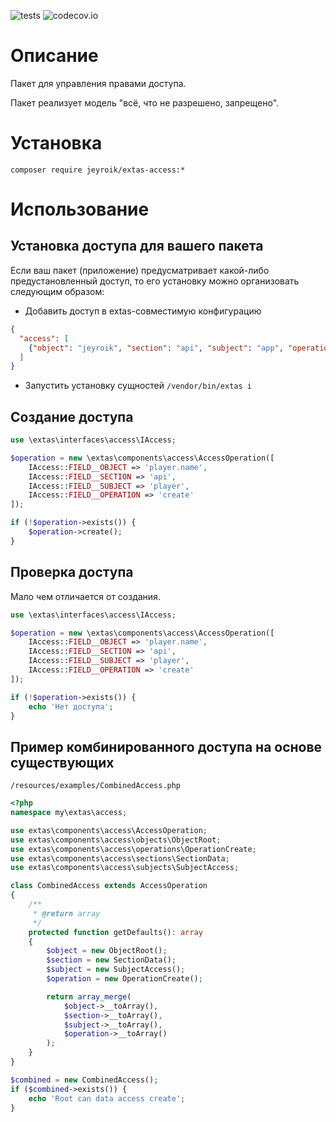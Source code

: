 ![tests](https://github.com/jeyroik/extas-access/workflows/PHP%20Composer/badge.svg?branch=master&event=push)
![codecov.io](https://codecov.io/gh/jeyroik/extas-access/coverage.svg?branch=master)

# Описание

Пакет для управления правами доступа.

Пакет реализует модель "всё, что не разрешено, запрещено".

# Установка

`composer require jeyroik/extas-access:*`

# Использование

## Установка доступа для вашего пакета

Если ваш пакет (приложение) предусматривает какой-либо предустановленный доступ, то его установку можно организовать следующим образом:

- Добавить доступ в extas-совместимую конфигурацию
```json
{
  "access": [
    {"object": "jeyroik", "section": "api", "subject": "app", "operation": "delete"}
  ]
}
```
- Запустить установку сущностей `/vendor/bin/extas i`

## Создание доступа

```php
use \extas\interfaces\access\IAccess;

$operation = new \extas\components\access\AccessOperation([
    IAccess::FIELD__OBJECT => 'player.name',
    IAccess::FIELD__SECTION => 'api',
    IAccess::FIELD__SUBJECT => 'player',
    IAccess::FIELD__OPERATION => 'create'
]);

if (!$operation->exists()) {
    $operation->create();
}
```

## Проверка доступа

Мало чем отличается от создания.

```php
use \extas\interfaces\access\IAccess;

$operation = new \extas\components\access\AccessOperation([
    IAccess::FIELD__OBJECT => 'player.name',
    IAccess::FIELD__SECTION => 'api',
    IAccess::FIELD__SUBJECT => 'player',
    IAccess::FIELD__OPERATION => 'create'
]);

if (!$operation->exists()) {
    echo 'Нет доступа';
}
```

## Пример комбинированного доступа на основе существующих

`/resources/examples/CombinedAccess.php`

```php
<?php
namespace my\extas\access;

use extas\components\access\AccessOperation;
use extas\components\access\objects\ObjectRoot;
use extas\components\access\operations\OperationCreate;
use extas\components\access\sections\SectionData;
use extas\components\access\subjects\SubjectAccess;

class CombinedAccess extends AccessOperation
{
    /**
     * @return array
     */
    protected function getDefaults(): array
    {
        $object = new ObjectRoot();
        $section = new SectionData();
        $subject = new SubjectAccess();
        $operation = new OperationCreate();

        return array_merge(
            $object->__toArray(),
            $section->__toArray(),
            $subject->__toArray(),
            $operation->__toArray()
        );
    }
}

$combined = new CombinedAccess();
if ($combined->exists()) {
    echo 'Root can data access create';
}

```